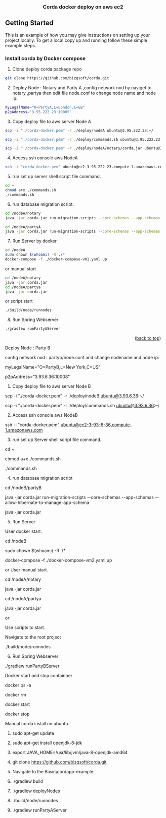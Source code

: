 

<div align="center">
  <h3 align="center">Corda docker deploy on aws ec2 </h3>
</div>

<!-- GETTING STARTED -->
## Getting Started

This is an example of how you may give instructions on setting up your project locally.
To get a local copy up and running follow these simple example steps.


### Install corda by Docker compose



1. Clone deploy corda package repo
```sh
git clone https://github.com/bizqsoft/corda.git
```
2. Deploy Node : Notary and Party A ,config network nod by naviget to notary ,partya then edit file node.conf to change node name and node ip:
```sh
myLegalName="O=PartyA,L=London,C=GB"
p2pAddress="3.95.222.23:10005"
```
3. Copy deploy file to aws server Node A
```sh
scp -i "./corda-docker.pem" -r ./deploy/nodeA ubuntu@3.95.222.23:~/
```
```sh
scp -i "./corda-docker.pem" -r ./deploy/commands.sh ubuntu@3.95.222.23:~/
```
```sh
scp -i "./corda-docker.pem" -r ./deploy/nodeA/notary/corda.jar ubuntu@3.95.222.23:~/
```
4. Access ssh console aws NodeA
```sh
ssh -i "corda-docker.pem" ubuntu@ec2-3-95-222-23.compute-1.amazonaws.com
```
5. run set up server shell script file command.
```sh
cd ~
chmod a+x ./commands.sh
./commands.sh
```
6. run database migration script.
```sh
cd /nodeA/notary
java -jar corda.jar run-migration-scripts --core-schemas --app-schemas --allow-hibernate-to-manage-app-schema
```
```sh
cd /nodeA/partyA
java -jar corda.jar run-migration-scripts --core-schemas --app-schemas --allow-hibernate-to-manage-app-schema
```
7. Run Server
by docker
```sh
cd /nodeA
sudo chown $(whoami) -R ./*
docker-compose -f ./docker-compose-vm1.yaml up
```
or manual start

```sh
cd /nodeA/notary
java -jar corda.jar
cd /nodeA/partya
java -jar corda.jar
```

or script start

```sh
./build/node/runnodes
```
8. Run Spring Webserver
```sh
./gradlew runPartyAServer
```


<p align="right">(<a href="#top">back to top</a>)</p>


Deploy Node : Party B

config network nod : partyb/node.conf and change nodename and node ip:

myLegalName="O=PartyB,L=New York,C=US"

p2pAddress="3.93.6.36:10008"


1) Copy deploy file to aws server Node B

scp -i "./corda-docker.pem" -r ./deploy/nodeB ubuntu@3.93.6.36:~/

scp -i "./corda-docker.pem" -r ./deploy/commands.sh ubuntu@3.93.6.36:~/

2) Access ssh console aws NodeB

ssh -i "corda-docker.pem" ubuntu@ec2-3-93-6-36.compute-1.amazonaws.com

3) run set up Server shell script file command.

cd ~

chmod a+x ./commands.sh

./commands.sh

4) run database migration script

cd /nodeB/partyB

java -jar corda.jar run-migration-scripts --core-schemas --app-schemas --allow-hibernate-to-manage-app-schema

java -jar corda.jar


5) Run Server

User docker start.

cd /nodeB

sudo chown $(whoami) -R ./*

docker-compose -f ./docker-compose-vm2.yaml up

or 
User manual start.

cd /nodeA/notary

java -jar corda.jar

cd /nodeA/partya

java -jar corda.jar


or 

Use scripts to start.

Navigate to the root project

./build/node/runnodes

6) Run Spring Webserver

./gradlew runPartyBServer

Docker start and stop containner

docker ps -a

docker rm <Container id>

docker start <Container id>

docker stop <Container id>

Manual corda install on ubuntu.

1) sudo apt-get update

2) sudo apt-get install openjdk-8-jdk

3) export JAVA_HOME=/usr/lib/jvm/java-8-openjdk-amd64

4) git clone https://github.com/bizqsoft/corda.git

5) Navigate to the Basic\cordapp-example

6) ./gradlew build

7) ./gradlew deployNodes

8) ./build/node/runnodes

9) ./gradlew runPartyAServer
